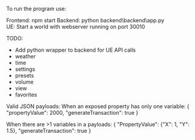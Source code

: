 To run the program use:

Frontend: npm start
Backend: python backend\backend\app.py  
UE: Start a world with webserver running on port 30010


TODO: 
- Add python wrapper to backend for UE API calls
- weather
- time
- settings
- presets
- volume
- view
- favorites

Valid JSON payloads:
When an exposed property has only one variable:
{  "propertyValue": 2000, "generateTransaction": true }

When there are >1 variables in a payloads: 
{ "PropertyValue": {"X": 1, "Y": 1.5}, "generateTransaction": true }